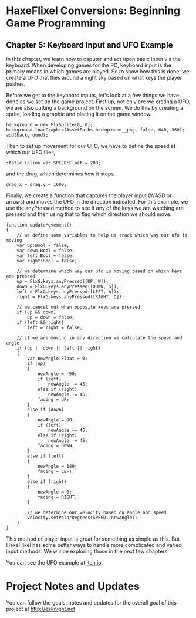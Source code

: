 # HaxeFlixel Conversions: Beginning Game Programming
## Chapter 5: Keyboard Input and UFO Example

In this chapter, we learn how to caputer and act upon basic input via the keyboard. When developing games for the PC, keyboard input is the primary means in which games are played. So to show how this is done, we create a UFO that flies around a night sky based on what keys the player pushes. 

Before we get to the keyboard inputs, let's look at a few things we have done as we set up the game project. First up, not only are we creting a UFO, we are also putting a background on the screen. We do this by creating a sprite, loading a graphic and placing it on the game window.

```
background = new FlxSprite(0, 0);
background.loadGraphic(AssetPaths.background__png, false, 640, 360);
add(background);
```

Then to set up movement for our UFO, we have to define the speed at which our UFO flies, 

```
static inline var SPEED:Float = 200;
```

and the drag, which determines how it stops.

```
drag.x = drag.y = 1600;
```

Finally, we create a function that captures the player input (WASD or arrows) and moves the UFO in the direction indicated. For this example, we use the anyPressed method to see if any of the keys we are watching are pressed and then using that to flag which direction we should move. 

```
function updateMovement()
{
    // we define some variables to help us track which way our ufo is moving
    var up:Bool = false;
    var down:Bool = false;
    var left:Bool = false;
    var right:Bool = false;

    // we determine which way our ufo is moving based on which keys are pressed
    up = FlxG.keys.anyPressed([UP, W]);
    down = FlxG.keys.anyPressed([DOWN, S]);
    left = FlxG.keys.anyPressed([LEFT, A]);
    right = FlxG.keys.anyPressed([RIGHT, D]);

    // we cancel out when opposite keys are pressed
    if (up && down)
        up = down = false;
    if (left && right)
        left = right = false;

    // if we are moving in any direction we calculate the speed and angle
    if (up || down || left || right)
    {
        var newAngle:Float = 0;
        if (up)
        {
            newAngle = -90;
            if (left)
                newAngle -= 45;
            else if (right)
                newAngle += 45;
            facing = UP;
        }
        else if (down)
        {
            newAngle = 90;
            if (left)
                newAngle += 45;
            else if (right)
                newAngle -= 45;
            facing = DOWN;
        }
        else if (left)
        {
            newAngle = 180;
            facing = LEFT;
        }
        else if (right)
        {
            newAngle = 0;
            facing = RIGHT;
        }

        // we determine our velocity based on angle and speed
		velocity.setPolarDegrees(SPEED, newAngle);
    }
}
```

This method of player input is great for something as simple as this. But HaxeFlixel has some better ways to handle more complicated and varied input methods. We will be exploring those in the next few chapters. 

You can see the UFO example at [itch.io](https://heroofdermwood.itch.io/bgp-ufo-example).

# Project Notes and Updates
You can follow the goals, notes and updates for the overall goal of this project at  http://ezknight.net